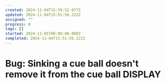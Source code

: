 ```yaml
---
created: 2024-11-04T15:39:52.077Z
updated: 2024-11-04T15:51:56.222Z
assigned: ""
progress: 0
tags: []
started: 2024-11-05T00:00:00.000Z
completed: 2024-11-04T15:51:56.222Z
---
```


# Bug: Sinking a cue ball doesn't remove it from the cue ball DISPLAY
